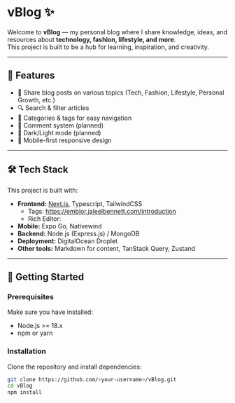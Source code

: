 # vBlog ✨

Welcome to **vBlog** — my personal blog where I share knowledge, ideas, and resources about **technology, fashion, lifestyle, and more**.  
This project is built to be a hub for learning, inspiration, and creativity.

---

## 📌 Features

- 📝 Share blog posts on various topics (Tech, Fashion, Lifestyle, Personal Growth, etc.)
- 🔍 Search & filter articles
- 📂 Categories & tags for easy navigation
- 💬 Comment system (planned)
- 🌙 Dark/Light mode (planned)
- 📱 Mobile-first responsive design

---

## 🛠️ Tech Stack

This project is built with:

- **Frontend:** [Next.js](https://nextjs.org/), Typescript, TailwindCSS
  - Tags: https://emblor.jaleelbennett.com/introduction
  - Rich Editor:
- **Mobile:** Expo Go, Nativewind
- **Backend:** Node.js (Express.js) / MongoDB
- **Deployment:** DigitalOcean Droplet
- **Other tools:** Markdown for content, TanStack Query, Zustand

---

## 🚀 Getting Started

### Prerequisites

Make sure you have installed:

- Node.js >= 18.x
- npm or yarn

### Installation

Clone the repository and install dependencies:

```bash
git clone https://github.com/<your-username>/vBlog.git
cd vBlog
npm install
```
